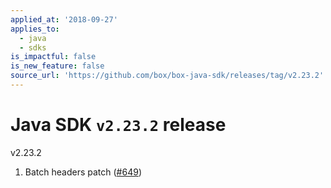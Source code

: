 ```yaml
---
applied_at: '2018-09-27'
applies_to:
  - java
  - sdks
is_impactful: false
is_new_feature: false
source_url: 'https://github.com/box/box-java-sdk/releases/tag/v2.23.2'
---
```


# Java SDK `v2.23.2` release

v2.23.2
1. Batch headers patch ([#649](https://github.com/box/box-java-sdk/pull/649))